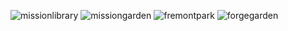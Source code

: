 ![missionlibrary](https://github.com/rajupooja1211/Enviromate/assets/157755895/85ba217c-7da0-4ed6-a34f-aaa636ae99e3)
![missiongarden](https://github.com/rajupooja1211/Enviromate/assets/157755895/3c1a6273-bf67-46d1-bbe4-c56d5f1d7294)
![fremontpark](https://github.com/rajupooja1211/Enviromate/assets/157755895/3cf83028-5bc4-4da2-822d-5e09f3d8d701)
![forgegarden](https://github.com/rajupooja1211/Enviromate/assets/157755895/7e61309f-4fd9-4c03-9689-92bdb343128e)
